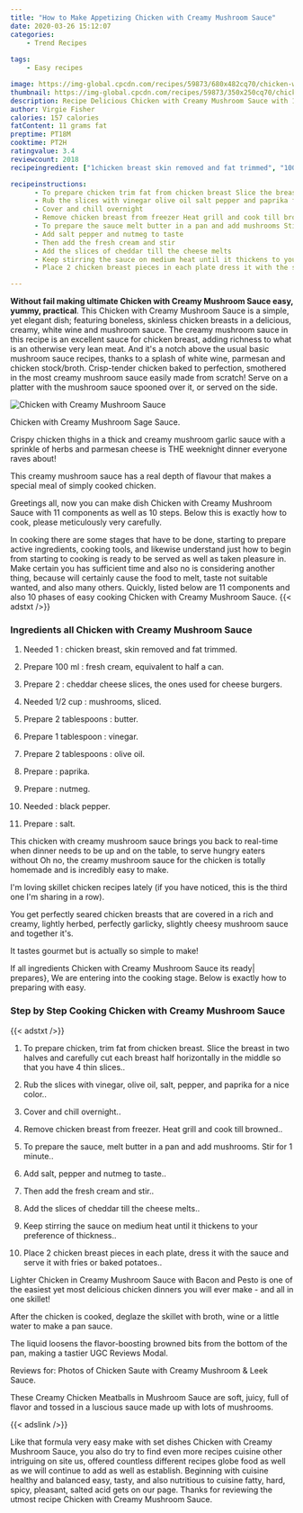```yaml
---
title: "How to Make Appetizing Chicken with Creamy Mushroom Sauce"
date: 2020-03-26 15:12:07
categories:
    - Trend Recipes
    
tags:
    - Easy recipes

image: https://img-global.cpcdn.com/recipes/59873/680x482cq70/chicken-with-creamy-mushroom-sauce-recipe-main-photo.jpg
thumbnail: https://img-global.cpcdn.com/recipes/59873/350x250cq70/chicken-with-creamy-mushroom-sauce-recipe-main-photo.jpg
description: Recipe Delicious Chicken with Creamy Mushroom Sauce with 11 ingredients and 10 stages of easy cooking.
author: Virgie Fisher
calories: 157 calories
fatContent: 11 grams fat
preptime: PT18M
cooktime: PT2H
ratingvalue: 3.4
reviewcount: 2018
recipeingredient: ["1chicken breast skin removed and fat trimmed", "100 mlfresh cream equivalent to half a can", "2cheddar cheese slices the ones used for cheese burgers", "1/2 cupmushrooms sliced", "2 tablespoonsbutter", "1 tablespoonvinegar", "2 tablespoonsolive oil", "paprika", "nutmeg", "black pepper", "salt"]

recipeinstructions: 
      - To prepare chicken trim fat from chicken breast Slice the breast in two halves and carefully cut each breast half horizontally in the middle so that you have 4 thin slices 
      - Rub the slices with vinegar olive oil salt pepper and paprika for a nice color 
      - Cover and chill overnight 
      - Remove chicken breast from freezer Heat grill and cook till browned 
      - To prepare the sauce melt butter in a pan and add mushrooms Stir for 1 minute 
      - Add salt pepper and nutmeg to taste 
      - Then add the fresh cream and stir 
      - Add the slices of cheddar till the cheese melts 
      - Keep stirring the sauce on medium heat until it thickens to your preference of thickness 
      - Place 2 chicken breast pieces in each plate dress it with the sauce and serve it with fries or baked potatoes

---
```




**Without fail making ultimate Chicken with Creamy Mushroom Sauce easy, yummy, practical**. This Chicken with Creamy Mushroom Sauce is a simple, yet elegant dish; featuring boneless, skinless chicken breasts in a delicious, creamy, white wine and mushroom sauce. The creamy mushroom sauce in this recipe is an excellent sauce for chicken breast, adding richness to what is an otherwise very lean meat. And it&#39;s a notch above the usual basic mushroom sauce recipes, thanks to a splash of white wine, parmesan and chicken stock/broth. Crisp-tender chicken baked to perfection, smothered in the most creamy mushroom sauce easily made from scratch! Serve on a platter with the mushroom sauce spooned over it, or served on the side.


![Chicken with Creamy Mushroom Sauce](https://img-global.cpcdn.com/recipes/59873/680x482cq70/chicken-with-creamy-mushroom-sauce-recipe-main-photo.jpg "Chicken with Creamy Mushroom Sauce")



Chicken with Creamy Mushroom Sage Sauce.

Crispy chicken thighs in a thick and creamy mushroom garlic sauce with a sprinkle of herbs and parmesan cheese is THE weeknight dinner everyone raves about!

This creamy mushroom sauce has a real depth of flavour that makes a special meal of simply cooked chicken.


Greetings all, now you can make dish Chicken with Creamy Mushroom Sauce with 11 components as well as 10 steps. Below this is exactly how to cook, please meticulously very carefully.

In cooking there are some stages that have to be done, starting to prepare active ingredients, cooking tools, and likewise understand just how to begin from starting to cooking is ready to be served as well as taken pleasure in. Make certain you has sufficient time and also no is considering another thing, because will certainly cause the food to melt, taste not suitable wanted, and also many others. Quickly, listed below are 11 components and also 10 phases of easy cooking Chicken with Creamy Mushroom Sauce.
{{< adstxt />}}

### Ingredients all Chicken with Creamy Mushroom Sauce


1. Needed 1 : chicken breast, skin removed and fat trimmed.

1. Prepare 100 ml : fresh cream, equivalent to half a can.

1. Prepare 2 : cheddar cheese slices, the ones used for cheese burgers.

1. Needed 1/2 cup : mushrooms, sliced.

1. Prepare 2 tablespoons : butter.

1. Prepare 1 tablespoon : vinegar.

1. Prepare 2 tablespoons : olive oil.

1. Prepare  : paprika.

1. Prepare  : nutmeg.

1. Needed  : black pepper.

1. Prepare  : salt.


This chicken with creamy mushroom sauce brings you back to real-time when dinner needs to be up and on the table, to serve hungry eaters without Oh no, the creamy mushroom sauce for the chicken is totally homemade and is incredibly easy to make.

I&#39;m loving skillet chicken recipes lately (if you have noticed, this is the third one I&#39;m sharing in a row).

You get perfectly seared chicken breasts that are covered in a rich and creamy, lightly herbed, perfectly garlicky, slightly cheesy mushroom sauce and together it&#39;s.

It tastes gourmet but is actually so simple to make!


If all ingredients Chicken with Creamy Mushroom Sauce its ready| prepares}, We are entering into the cooking stage. Below is exactly how to preparing with easy.

### Step by Step Cooking Chicken with Creamy Mushroom Sauce

{{< adstxt />}}


1. To prepare chicken, trim fat from chicken breast. Slice the breast in two halves and carefully cut each breast half horizontally in the middle so that you have 4 thin slices..



1. Rub the slices with vinegar, olive oil, salt, pepper, and paprika for a nice color..



1. Cover and chill overnight..



1. Remove chicken breast from freezer. Heat grill and cook till browned..



1. To prepare the sauce, melt butter in a pan and add mushrooms. Stir for 1 minute..



1. Add salt, pepper and nutmeg to taste..



1. Then add the fresh cream and stir..



1. Add the slices of cheddar till the cheese melts..



1. Keep stirring the sauce on medium heat until it thickens to your preference of thickness..



1. Place 2 chicken breast pieces in each plate, dress it with the sauce and serve it with fries or baked potatoes..




Lighter Chicken in Creamy Mushroom Sauce with Bacon and Pesto is one of the easiest yet most delicious chicken dinners you will ever make - and all in one skillet!

After the chicken is cooked, deglaze the skillet with broth, wine or a little water to make a pan sauce.

The liquid loosens the flavor-boosting browned bits from the bottom of the pan, making a tastier UGC Reviews Modal.

Reviews for: Photos of Chicken Saute with Creamy Mushroom &amp; Leek Sauce.

These Creamy Chicken Meatballs in Mushroom Sauce are soft, juicy, full of flavor and tossed in a luscious sauce made up with lots of mushrooms.


{{< adslink />}}

Like that formula very easy make with set dishes Chicken with Creamy Mushroom Sauce, you also do try to find even more recipes cuisine other intriguing on site us, offered countless different recipes globe food as well as we will continue to add as well as establish. Beginning with cuisine healthy and balanced easy, tasty, and also nutritious to cuisine fatty, hard, spicy, pleasant, salted acid gets on our page. Thanks for reviewing the utmost recipe Chicken with Creamy Mushroom Sauce.
